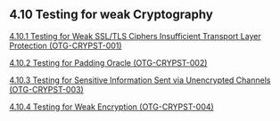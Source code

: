 ## 4.10 Testing for weak Cryptography

[4.10.1 Testing for Weak SSL/TLS Ciphers Insufficient Transport Layer Protection (OTG-CRYPST-001)](4.10.1_Testing_for_Weak_SSL_TLS_Ciphers_Insufficient_Transport_Layer_Protection_OTG-CRYPST-001.md)

[4.10.2 Testing for Padding Oracle (OTG-CRYPST-002)](4.10.2_Testing_for_Padding_Oracle_OTG-CRYPST-002.md)

[4.10.3 Testing for Sensitive Information Sent via Unencrypted Channels (OTG-CRYPST-003)](4.10.3_Testing_for_Sensitive_Information_Sent_via_Unencrypted_Channels_OTG-CRYPST-003.md)

[4.10.4 Testing for Weak Encryption (OTG-CRYPST-004)](4.10.4_Testing_for_Weak_Encryption_OTG-CRYPST-004.md)
